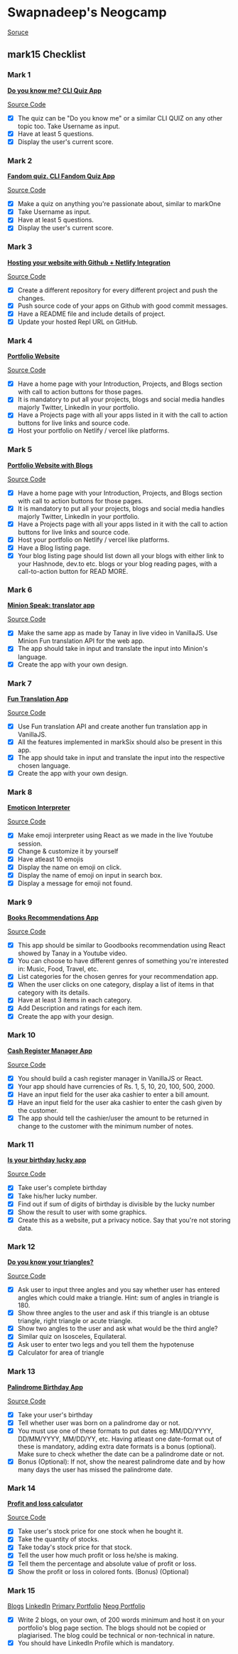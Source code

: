 # Swapnadeep's Neogcamp

[Soruce](https://neog.camp/guide/mark-15-checklist)

## mark15 Checklist

### Mark 1

[**Do you know me? CLI Quiz App**](https://replit.com/@swapnadeep/HowWellDoYouKnowMe?embed=true)

[Source Code](Mark1)

- [x] The quiz can be "Do you know me" or a similar CLI QUIZ on any other topic too. Take Username as input.
- [x] Have at least 5 questions.
- [x] Display the user's current score.

### Mark 2

[**Fandom quiz. CLI Fandom Quiz App**](https://replit.com/@swapnadeep/JavaScriptQuiz?embed=true)

[Source Code](Mark2)

- [x] Make a quiz on anything you're passionate about, similar to markOne
- [x] Take Username as input.
- [x] Have at least 5 questions.
- [x] Display the user's current score.

### Mark 3

[**Hosting your website with Github + Netlify Integration**](https://github.com/swapnadeepmohapatra/neog-camp-level-zero)

[Source Code](Mark3)

- [x] Create a different repository for every different project and push the changes.
- [x] Push source code of your apps on Github with good commit messages.
- [x] Have a README file and include details of project.
- [x] Update your hosted Repl URL on GitHub.

### Mark 4

[**Portfolio Website**](https://portfolio-v1.neog.swapnadeep.com/)

[Source Code](Mark4)

- [x] Have a home page with your Introduction, Projects, and Blogs section with call to action buttons for those pages.
- [x] It is mandatory to put all your projects, blogs and social media handles majorly Twitter, LinkedIn in your portfolio.
- [x] Have a Projects page with all your apps listed in it with the call to action buttons for live links and source code.
- [x] Host your portfolio on Netlify / vercel like platforms.

### Mark 5

[**Portfolio Website with Blogs**](https://portfolio.neog.swapnadeep.com/)

[Source Code](Mark5)

- [x] Have a home page with your Introduction, Projects, and Blogs section with call to action buttons for those pages.
- [x] It is mandatory to put all your projects, blogs and social media handles majorly Twitter, LinkedIn in your portfolio.
- [x] Have a Projects page with all your apps listed in it with the call to action buttons for live links and source code.
- [x] Host your portfolio on Netlify / vercel like platforms.
- [x] Have a Blog listing page.
- [x] Your blog listing page should list down all your blogs with either link to your Hashnode, dev.to etc. blogs or your blog reading pages, with a call-to-action button for READ MORE.

### Mark 6

[**Minion Speak: translator app**](https://mark6.neog.swapnadeep.com/)

[Source Code](Mark6)

- [x] Make the same app as made by Tanay in live video in VanillaJS. Use Minion Fun translation API for the web app.
- [x] The app should take in input and translate the input into Minion's language.
- [x] Create the app with your own design.

### Mark 7

[**Fun Translation App**](https://mark.7.neog.swapnadeep.com/)

[Source Code](Mark7)

- [x] Use Fun translation API and create another fun translation app in VanillaJS.
- [x] All the features implemented in markSix should also be present in this app.
- [x] The app should take in input and translate the input into the respective chosen language.
- [x] Create the app with your own design.

### Mark 8

[**Emoticon Interpreter**](https://mark8.neog.swapnadeep.com/)

[Source Code](Mark8)

- [x] Make emoji interpreter using React as we made in the live Youtube session.
- [x] Change & customize it by yourself
- [x] Have atleast 10 emojis
- [x] Display the name on emoji on click.
- [x] Display the name of emoji on input in search box.
- [x] Display a message for emoji not found.

### Mark 9

[**Books Recommendations App**](https://mark9.neog.swapnadeep.com/)

[Source Code](Mark9)

- [x] This app should be similar to Goodbooks recommendation using React showed by Tanay in a Youtube video.
- [x] You can choose to have different genres of something you're interested in: Music, Food, Travel, etc.
- [x] List categories for the chosen genres for your recommendation app.
- [x] When the user clicks on one category, display a list of items in that category with its details.
- [x] Have at least 3 items in each category.
- [x] Add Description and ratings for each item.
- [x] Create the app with your design.

### Mark 10

[**Cash Register Manager App**](https://mark10.neog.swapnadeep.com/)

[Source Code](Mark10)

- [x] You should build a cash register manager in VanillaJS or React.
- [x] Your app should have currencies of Rs. 1, 5, 10, 20, 100, 500, 2000.
- [x] Have an input field for the user aka cashier to enter a bill amount.
- [x] Have an input field for the user aka cashier to enter the cash given by the customer.
- [x] The app should tell the cashier/user the amount to be returned in change to the customer with the minimum number of notes.

### Mark 11

[**Is your birthday lucky app**](https://mark11.neog.swapnadeep.com/)

[Source Code](Mark11)

- [x] Take user's complete birthday
- [x] Take his/her lucky number.
- [x] Find out if sum of digits of birthday is divisible by the lucky number
- [x] Show the result to user with some graphics.
- [x] Create this as a website, put a privacy notice. Say that you're not storing data.

### Mark 12

[**Do you know your triangles?**](https://mark12.neog.swapnadeep.com/)

[Source Code](Mark12)

- [x] Ask user to input three angles and you say whether user has entered angles which could make a triangle. Hint: sum of angles in triangle is 180.
- [x] Show three angles to the user and ask if this triangle is an obtuse triangle, right triangle or acute triangle.
- [x] Show two angles to the user and ask what would be the third angle?
- [x] Similar quiz on Isosceles, Equilateral.
- [x] Ask user to enter two legs and you tell them the hypotenuse
- [x] Calculator for area of triangle

### Mark 13

[**Palindrome Birthday App**](https://mark13.neog.swapnadeep.com/)

[Source Code](Mark13)

- [x] Take your user's birthday
- [x] Tell whether user was born on a palindrome day or not.
- [x] You must use one of these formats to put dates eg: MM/DD/YYYY, DD/MM/YYYY, MM/DD/YY, etc. Having atleast one date-format out of these is mandatory, adding extra date formats is a bonus (optional). Make sure to check whether the date can be a palindrome date or not.
- [x] Bonus (Optional): If not, show the nearest palindrome date and by how many days the user has missed the palindrome date.

### Mark 14

[**Profit and loss calculator**](https://mark14.neog.swapnadeep.com/)

[Source Code](Mark14)

- [x] Take user's stock price for one stock when he bought it.
- [x] Take the quantity of stocks.
- [x] Take today's stock price for that stock.
- [x] Tell the user how much profit or loss he/she is making.
- [x] Tell them the percentage and absolute value of profit or loss.
- [x] Show the profit or loss in colored fonts. (Bonus) (Optional)

### Mark 15

[Blogs](https://dev.to/swapnadeepmohapatra/)
[LinkedIn](https://www.linkedin.com/in/swapnadeep-mohapatra/)
[Primary Portfolio](https://swapnadeep.com/)
[Neog Portfolio](https://portfolio.neog.swapnadeep.com/)

- [x] Write 2 blogs, on your own, of 200 words minimum and host it on your portfolio's blog page section. The blogs should not be copied or plagiarised. The blog could be technical or non-technical in nature.
- [x] You should have LinkedIn Profile which is mandatory.
